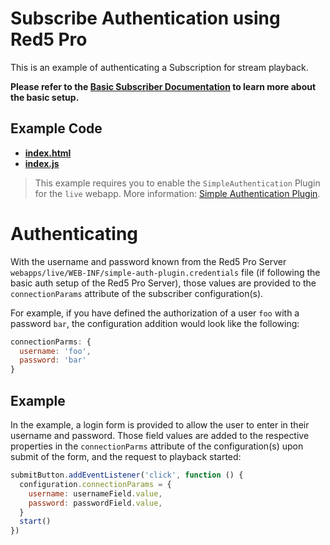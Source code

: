 # Subscribe Authentication using Red5 Pro

This is an example of authenticating a Subscription for stream playback.

**Please refer to the [Basic Subscriber Documentation](../subscribe/README.md) to learn more about the basic setup.**

## Example Code

- **[index.html](index.html)**
- **[index.js](index.js)**

> This example requires you to enable the `SimpleAuthentication` Plugin for the `live` webapp. More information: [Simple Authentication Plugin](https://www.red5pro.com/docs/server/authplugin).

# Authenticating

With the username and password known from the Red5 Pro Server `webapps/live/WEB-INF/simple-auth-plugin.credentials` file (if following the basic auth setup of the Red5 Pro Server), those values are provided to the `connectionParams` attribute of the subscriber configuration(s).

For example, if you have defined the authorization of a user `foo` with a password `bar`, the configuration addition would look like the following:

```js
connectionParms: {
  username: 'foo',
  password: 'bar'
}
```

## Example

In the example, a login form is provided to allow the user to enter in their username and password. Those field values are added to the respective properties in the `connectionParms` attribute of the configuration(s) upon submit of the form, and the request to playback started:

```js
submitButton.addEventListener('click', function () {
  configuration.connectionParams = {
    username: usernameField.value,
    password: passwordField.value,
  }
  start()
})
```
